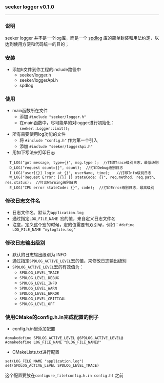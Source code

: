 ### seeker logger v0.1.0
---
### 说明
seeker logger 并不是一个log库，而是一个 [spdlog](https://github.com/gabime/spdlog) 库的简单封装和用法约定，以达到使用方便和代码统一的目的；  

### 安装
- 添加h文件到你工程的include路径中
  - seeker/logger.h
  - seeker/loggerApi.h
  - spdlog

### 使用
- main函数所在文件
  - 添加 `#include "seeker/logger.h"`
  - 在main函数中，尽可能早的对logger进行初始化：`seeker::Logger::init();`
- 所有需要使用log功能的文件
  - 将 `#include "config.h"` 作为第一个引入
  - 添加 `#include "seeker/loggerApi.h"`
- 用如下写法来打印日志
```
  T_LOG("got message, type={}", msg.type );  //打印Trace级别日志，最低级别
  D_LOG("request count={}", count);  //打印Debug级别日志
  I_LOG("user[{}] login at {}", userName, time);   //打印Info级别日志
  W_LOG("Request Error: [{}] {} stateCode: {}", req.method, req.path, res.status);  //打印Warning级别日志
  E_LOG("CPU error stateCode: {}", code);  //打印Error级别日志，最高级别
```

### 修改日志文件名
- 日志文件名，默认为`application.log`
- 通过指定`LOG_FILE_NAME `宏的值，来自定义日志文件名
- 注意，定义这个宏的时候，宏的值需要有双引号，例如：`#define LOG_FILE_NAME "mylogfile.log"`

### 修改日志输出级别
- 默认的日志输出级别为 INFO
- 通过指定`SPDLOG_ACTIVE_LEVEL`宏的值，来修改日志输出级别
- `SPDLOG_ACTIVE_LEVEL`宏的有效值为：
  - `SPDLOG_LEVEL_TRACE`
  - `SPDLOG_LEVEL_DEBUG`
  - `SPDLOG_LEVEL_INFO`
  - `SPDLOG_LEVEL_WARN`
  - `SPDLOG_LEVEL_ERROR`
  - `SPDLOG_LEVEL_CRITICAL`
  - `SPDLOG_LEVEL_OFF`

### 使用CMake的config.h.in完成配置的例子
- config.h.in里添加配置
```
#cmakedefine SPDLOG_ACTIVE_LEVEL @SPDLOG_ACTIVE_LEVEL@
#cmakedefine LOG_FILE_NAME "@LOG_FILE_NAME@"
```
- CMakeLists.txt进行配置
```
set(LOG_FILE_NAME "application.log")
set(SPDLOG_ACTIVE_LEVEL SPDLOG_LEVEL_TRACE)
```
这个配置要放在`configure_file(config.h.in config.h)` 之前

